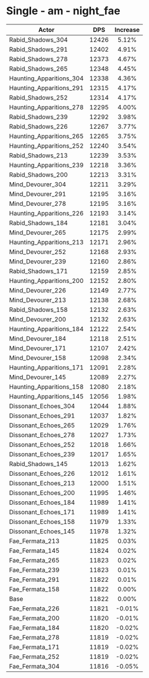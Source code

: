 # Single - am - night_fae
| Actor | DPS | Increase |
|---|:---:|:---:|
|Rabid_Shadows_304|12426|5.12%|
|Rabid_Shadows_291|12402|4.91%|
|Rabid_Shadows_278|12373|4.67%|
|Rabid_Shadows_265|12348|4.45%|
|Haunting_Apparitions_304|12338|4.36%|
|Haunting_Apparitions_291|12315|4.17%|
|Rabid_Shadows_252|12314|4.17%|
|Haunting_Apparitions_278|12295|4.00%|
|Rabid_Shadows_239|12292|3.98%|
|Rabid_Shadows_226|12267|3.77%|
|Haunting_Apparitions_265|12265|3.75%|
|Haunting_Apparitions_252|12240|3.54%|
|Rabid_Shadows_213|12239|3.53%|
|Haunting_Apparitions_239|12218|3.36%|
|Rabid_Shadows_200|12213|3.31%|
|Mind_Devourer_304|12211|3.29%|
|Mind_Devourer_291|12195|3.16%|
|Mind_Devourer_278|12195|3.16%|
|Haunting_Apparitions_226|12193|3.14%|
|Rabid_Shadows_184|12181|3.04%|
|Mind_Devourer_265|12175|2.99%|
|Haunting_Apparitions_213|12171|2.96%|
|Mind_Devourer_252|12168|2.93%|
|Mind_Devourer_239|12160|2.86%|
|Rabid_Shadows_171|12159|2.85%|
|Haunting_Apparitions_200|12152|2.80%|
|Mind_Devourer_226|12149|2.77%|
|Mind_Devourer_213|12138|2.68%|
|Rabid_Shadows_158|12132|2.63%|
|Mind_Devourer_200|12132|2.63%|
|Haunting_Apparitions_184|12122|2.54%|
|Mind_Devourer_184|12118|2.51%|
|Mind_Devourer_171|12107|2.42%|
|Mind_Devourer_158|12098|2.34%|
|Haunting_Apparitions_171|12091|2.28%|
|Mind_Devourer_145|12089|2.27%|
|Haunting_Apparitions_158|12080|2.18%|
|Haunting_Apparitions_145|12056|1.98%|
|Dissonant_Echoes_304|12044|1.88%|
|Dissonant_Echoes_291|12037|1.82%|
|Dissonant_Echoes_265|12029|1.76%|
|Dissonant_Echoes_278|12027|1.73%|
|Dissonant_Echoes_252|12018|1.66%|
|Dissonant_Echoes_239|12017|1.65%|
|Rabid_Shadows_145|12013|1.62%|
|Dissonant_Echoes_226|12012|1.61%|
|Dissonant_Echoes_213|12000|1.51%|
|Dissonant_Echoes_200|11995|1.46%|
|Dissonant_Echoes_184|11989|1.41%|
|Dissonant_Echoes_171|11989|1.41%|
|Dissonant_Echoes_158|11979|1.33%|
|Dissonant_Echoes_145|11978|1.32%|
|Fae_Fermata_213|11825|0.03%|
|Fae_Fermata_145|11824|0.02%|
|Fae_Fermata_265|11823|0.02%|
|Fae_Fermata_239|11823|0.01%|
|Fae_Fermata_291|11822|0.01%|
|Fae_Fermata_158|11822|0.00%|
|Base|11822|0.00%|
|Fae_Fermata_226|11821|-0.01%|
|Fae_Fermata_200|11820|-0.01%|
|Fae_Fermata_184|11820|-0.02%|
|Fae_Fermata_278|11819|-0.02%|
|Fae_Fermata_171|11819|-0.02%|
|Fae_Fermata_252|11819|-0.02%|
|Fae_Fermata_304|11816|-0.05%|
